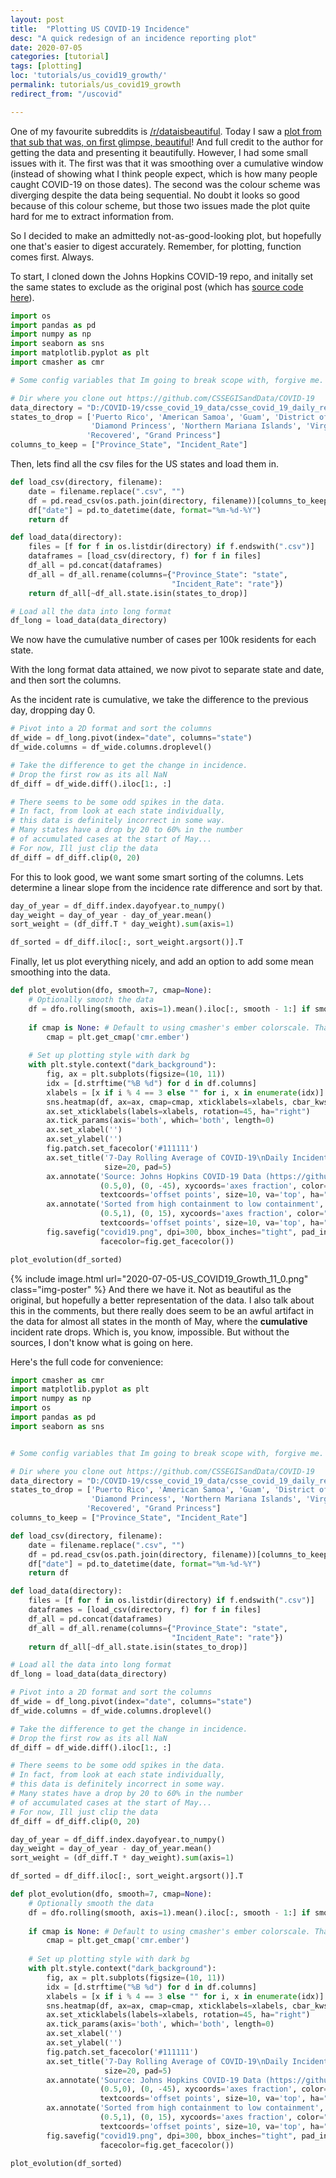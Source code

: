 ```yaml
---
layout: post
title:  "Plotting US COVID-19 Incidence"
desc: "A quick redesign of an incidence reporting plot"
date: 2020-07-05
categories: [tutorial]
tags: [plotting]
loc: 'tutorials/us_covid19_growth/'
permalink: tutorials/us_covid19_growth 
redirect_from: "/uscovid"

---
```


One of my favourite subreddits is [/r/dataisbeautiful](https://reddit.com/r/dataisbeautiful/top). Today I saw a [plot from that sub that was, on first glimpse, beautiful](https://www.reddit.com/r/dataisbeautiful/comments/hkvb3r/oc_7day_rolling_average_of_positive_covid19_test/)! And full credit to the author for getting the data and presenting it beautifully. However, I had some small issues with it. The first was that it was smoothing over a cumulative window (instead of showing what I think people expect, which is how many people caught COVID-19 on those dates). The second was the colour scheme was diverging despite the data being sequential. No doubt it looks so good because of this colour scheme, but those two issues made the plot quite hard for me to extract information from.

So I decided to make an admittedly not-as-good-looking plot, but hopefully one that's easier to digest accurately. Remember, for plotting, function comes first. Always.

To start, I cloned down the Johns Hopkins COVID-19 repo, and initally set the same states to exclude as the original post (which has [source code here](https://github.com/DavidMorton/COVID-19-Analysis/blob/master/COVID-19%20Confirmed%20Percentage%20Heatmap.ipynb)).

```python
import os
import pandas as pd
import numpy as np
import seaborn as sns
import matplotlib.pyplot as plt
import cmasher as cmr

# Some config variables that Im going to break scope with, forgive me.

# Dir where you clone out https://github.com/CSSEGISandData/COVID-19
data_directory = "D:/COVID-19/csse_covid_19_data/csse_covid_19_daily_reports_us/"
states_to_drop = ['Puerto Rico', 'American Samoa', 'Guam', 'District of Columbia', 
                  'Diamond Princess', 'Northern Mariana Islands', 'Virgin Islands',
                 'Recovered', "Grand Princess"]
columns_to_keep = ["Province_State", "Incident_Rate"]
```

Then, lets find all the csv files for the US states and load them in.

```python
def load_csv(directory, filename):
    date = filename.replace(".csv", "")
    df = pd.read_csv(os.path.join(directory, filename))[columns_to_keep]
    df["date"] = pd.to_datetime(date, format="%m-%d-%Y")
    return df

def load_data(directory):
    files = [f for f in os.listdir(directory) if f.endswith(".csv")]
    dataframes = [load_csv(directory, f) for f in files]
    df_all = pd.concat(dataframes)
    df_all = df_all.rename(columns={"Province_State": "state", 
                                    "Incident_Rate": "rate"})
    return df_all[~df_all.state.isin(states_to_drop)]

# Load all the data into long format
df_long = load_data(data_directory)
```

We now have the cumulative number of cases per 100k residents for each state.

With the long format data attained, we now pivot to separate state and date, and then sort the columns. 

As the incident rate is cumulative, we take the difference to the previous day, dropping day 0.

```python
# Pivot into a 2D format and sort the columns
df_wide = df_long.pivot(index="date", columns="state")
df_wide.columns = df_wide.columns.droplevel()
```

```python
# Take the difference to get the change in incidence. 
# Drop the first row as its all NaN
df_diff = df_wide.diff().iloc[1:, :]

# There seems to be some odd spikes in the data. 
# In fact, from look at each state individually,
# this data is definitely incorrect in some way. 
# Many states have a drop by 20 to 60% in the number
# of accumulated cases at the start of May... 
# For now, Ill just clip the data
df_diff = df_diff.clip(0, 20)
```

For this to look good, we want some smart sorting of the columns. Lets determine a linear slope from the incidence rate difference and sort by that.

```python
day_of_year = df_diff.index.dayofyear.to_numpy()
day_weight = day_of_year - day_of_year.mean()
sort_weight = (df_diff.T * day_weight).sum(axis=1)
```

```python
df_sorted = df_diff.iloc[:, sort_weight.argsort()].T
```

Finally, let us plot everything nicely, and add an option to add some mean smoothing into the data.

```python
def plot_evolution(dfo, smooth=7, cmap=None):
    # Optionally smooth the data
    df = dfo.rolling(smooth, axis=1).mean().iloc[:, smooth - 1:] if smooth else dfo
        
    if cmap is None: # Default to using cmasher's ember colorscale. Thanks Ellert.
        cmap = plt.get_cmap('cmr.ember') 
    
    # Set up plotting style with dark bg
    with plt.style.context("dark_background"):
        fig, ax = plt.subplots(figsize=(10, 11))
        idx = [d.strftime("%B %d") for d in df.columns]
        xlabels = [x if i % 4 == 3 else "" for i, x in enumerate(idx)]
        sns.heatmap(df, ax=ax, cmap=cmap, xticklabels=xlabels, cbar_kws={"aspect": 30})
        ax.set_xticklabels(labels=xlabels, rotation=45, ha="right")
        ax.tick_params(axis='both', which='both', length=0)
        ax.set_xlabel('')
        ax.set_ylabel('')
        fig.patch.set_facecolor('#111111')
        ax.set_title('7-Day Rolling Average of COVID-19\nDaily Incident Rate per 100k Citizens\n', 
                     size=20, pad=5)
        ax.annotate('Source: Johns Hopkins COVID-19 Data (https://github.com/CSSEGISandData/COVID-19)', 
                    (0.5,0), (0, -45), xycoords='axes fraction', color="#a19a92",
                    textcoords='offset points', size=10, va='top', ha="center")
        ax.annotate('Sorted from high containment to low containment', 
                    (0.5,1), (0, 15), xycoords='axes fraction', color="#a19a92",
                    textcoords='offset points', size=10, va='top', ha="center")
        fig.savefig("covid19.png", dpi=300, bbox_inches="tight", pad_inches=0.5, 
                    facecolor=fig.get_facecolor())

plot_evolution(df_sorted)
```

{% include image.html url="2020-07-05-US_COVID19_Growth_11_0.png" class="img-poster" %}
And there we have it. Not as beautiful as the original, but hopefully a better representation of the data. I also talk about this in the comments, but there really does seem to be an awful artifact in the data for almost all states in the month of May, where the **cumulative** incident rate drops. Which is, you know, impossible. But without the sources, I don't know what is going on here.


Here's the full code for convenience:

```python
import cmasher as cmr
import matplotlib.pyplot as plt
import numpy as np
import os
import pandas as pd
import seaborn as sns


# Some config variables that Im going to break scope with, forgive me.

# Dir where you clone out https://github.com/CSSEGISandData/COVID-19
data_directory = "D:/COVID-19/csse_covid_19_data/csse_covid_19_daily_reports_us/"
states_to_drop = ['Puerto Rico', 'American Samoa', 'Guam', 'District of Columbia', 
                  'Diamond Princess', 'Northern Mariana Islands', 'Virgin Islands',
                 'Recovered', "Grand Princess"]
columns_to_keep = ["Province_State", "Incident_Rate"]

def load_csv(directory, filename):
    date = filename.replace(".csv", "")
    df = pd.read_csv(os.path.join(directory, filename))[columns_to_keep]
    df["date"] = pd.to_datetime(date, format="%m-%d-%Y")
    return df

def load_data(directory):
    files = [f for f in os.listdir(directory) if f.endswith(".csv")]
    dataframes = [load_csv(directory, f) for f in files]
    df_all = pd.concat(dataframes)
    df_all = df_all.rename(columns={"Province_State": "state", 
                                    "Incident_Rate": "rate"})
    return df_all[~df_all.state.isin(states_to_drop)]

# Load all the data into long format
df_long = load_data(data_directory)

# Pivot into a 2D format and sort the columns
df_wide = df_long.pivot(index="date", columns="state")
df_wide.columns = df_wide.columns.droplevel()

# Take the difference to get the change in incidence. 
# Drop the first row as its all NaN
df_diff = df_wide.diff().iloc[1:, :]

# There seems to be some odd spikes in the data. 
# In fact, from look at each state individually,
# this data is definitely incorrect in some way. 
# Many states have a drop by 20 to 60% in the number
# of accumulated cases at the start of May... 
# For now, Ill just clip the data
df_diff = df_diff.clip(0, 20)

day_of_year = df_diff.index.dayofyear.to_numpy()
day_weight = day_of_year - day_of_year.mean()
sort_weight = (df_diff.T * day_weight).sum(axis=1)

df_sorted = df_diff.iloc[:, sort_weight.argsort()].T

def plot_evolution(dfo, smooth=7, cmap=None):
    # Optionally smooth the data
    df = dfo.rolling(smooth, axis=1).mean().iloc[:, smooth - 1:] if smooth else dfo
        
    if cmap is None: # Default to using cmasher's ember colorscale. Thanks Ellert.
        cmap = plt.get_cmap('cmr.ember') 
    
    # Set up plotting style with dark bg
    with plt.style.context("dark_background"):
        fig, ax = plt.subplots(figsize=(10, 11))
        idx = [d.strftime("%B %d") for d in df.columns]
        xlabels = [x if i % 4 == 3 else "" for i, x in enumerate(idx)]
        sns.heatmap(df, ax=ax, cmap=cmap, xticklabels=xlabels, cbar_kws={"aspect": 30})
        ax.set_xticklabels(labels=xlabels, rotation=45, ha="right")
        ax.tick_params(axis='both', which='both', length=0)
        ax.set_xlabel('')
        ax.set_ylabel('')
        fig.patch.set_facecolor('#111111')
        ax.set_title('7-Day Rolling Average of COVID-19\nDaily Incident Rate per 100k Citizens\n', 
                     size=20, pad=5)
        ax.annotate('Source: Johns Hopkins COVID-19 Data (https://github.com/CSSEGISandData/COVID-19)', 
                    (0.5,0), (0, -45), xycoords='axes fraction', color="#a19a92",
                    textcoords='offset points', size=10, va='top', ha="center")
        ax.annotate('Sorted from high containment to low containment', 
                    (0.5,1), (0, 15), xycoords='axes fraction', color="#a19a92",
                    textcoords='offset points', size=10, va='top', ha="center")
        fig.savefig("covid19.png", dpi=300, bbox_inches="tight", pad_inches=0.5, 
                    facecolor=fig.get_facecolor())

plot_evolution(df_sorted)

```
